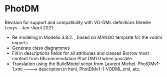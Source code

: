 # PhotDM 
Revision for support and compatibility with VO-DML definitions 
Mireille Louys - Jan -April 2021

- Re modeling in Modelio 3.8.2. , based on MANGO template for the vodml imports 
- Generate class diagrammes 
- Fill in descriptions fields for all attributes and classes 
    Borrow most content from REcommendation Phot DM1.0 when possible
- Translation using the BuildModel script from Laurent Michel. 
   PhotDMv1-1.xmi ----> description in html, PhotDMv1-1-VODML.xml, etc. 
